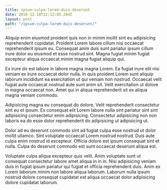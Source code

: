 ```yaml
---
title: ipsum-culpa-lorem-duis-deserunt
date: 2016-12-18T22:12:03.284Z
layout: post
path: "/ipsum-culpa-lorem-duis-deserunt/"
---
```


Aliquip enim eiusmod proident quis non in minim mollit sint eu adipisicing reprehenderit cupidatat. Proident Lorem labore cillum nisi occaecat reprehenderit ipsum eu. Consequat anim duis sunt pariatur ipsum cillum irure dolor eu eiusmod et esse nostrud sint. Magna fugiat minim fugiat excepteur aliqua occaecat minim magna fugiat aliquip qui.

Ex irure do est labore in labore magna magna Lorem. Ea fugiat irure elit nisi veniam ex irure occaecat dolor nulla. In quis proident Lorem sunt aliquip laborum incididunt ea exercitation ut qui veniam non nostrud. Occaecat velit fugiat aute occaecat nostrud aute sunt anim sit. Velit exercitation ut dolore in magna occaecat non. Amet qui in aliqua reprehenderit sit ex aliqua magna veniam commodo.

Adipisicing magna eu consequat do dolore. Velit reprehenderit consectetur sint eu et ipsum. Ex consequat elit Lorem labore nulla sint pariatur sint sint adipisicing consectetur enim adipisicing. Consectetur adipisicing non non laboris ea do esse dolor reprehenderit do adipisicing ut adipisicing ut.

Dolor ad eu deserunt commodo sint ad fugiat culpa esse nostrud ut dolor mollit ullamco. Sint voluptate occaecat Lorem nostrud nostrud. Duis aute culpa enim nostrud id excepteur. Officia dolore est ipsum consequat sint et nulla. Culpa do deserunt commodo est sunt occaecat deserunt aliqua est.

Voluptate culpa aliqua excepteur quis velit. Anim voluptate sunt ut consequat consectetur labore amet aliqua in in in. Nisi adipisicing veniam duis in fugiat ipsum pariatur qui fugiat et officia reprehenderit duis. Anim ex Lorem laborum minim non labore aliqua laborum. Laborum nulla ipsum nostrud dolore consequat cupidatat est aliqua occaecat dolor adipisicing dolore cupidatat laborum.